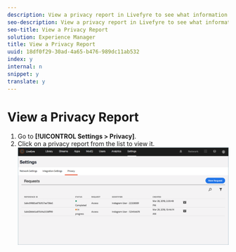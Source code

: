```yaml
---
description: View a privacy report in Livefyre to see what information is recorded in Livefyre for a user.
seo-description: View a privacy report in Livefyre to see what information is recorded in Livefyre for a user.
seo-title: View a Privacy Report
solution: Experience Manager
title: View a Privacy Report
uuid: 18df0f29-30ad-4a65-b476-989dc11ab532
index: y
internal: n
snippet: y
translate: y
---
```


# View a Privacy Report


1. Go to **[!UICONTROL  Settings > Privacy]**.
1. Click on a privacy report from the list to view it.
![](assets/privacypage5.png) 